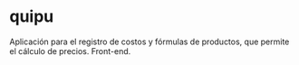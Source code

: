 # quipu
Aplicación para el registro de costos y fórmulas de productos, que permite el cálculo de precios. Front-end.
